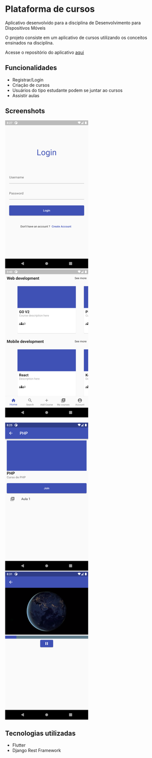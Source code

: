 # Plataforma de cursos

Aplicativo desenvolvido para a disciplina de Desenvolvimento para Dispositivos Móveis

O projeto consiste em um aplicativo de cursos utilizando os conceitos ensinados na disciplina.

Acesse o repositório do aplicativo [aqui](https://github.com/heldersonbarros/flutter-course-platform)

## Funcionalidades

- Registrar/Login
- Criação de cursos
- Usuários do tipo estudante podem se juntar ao cursos
- Assistir aulas

## Screenshots

![Login](https://raw.githubusercontent.com/heldersonbarros/flutter-course-platform/master/screenshots/login.png)
![Homepage](https://raw.githubusercontent.com/heldersonbarros/flutter-course-platform/master/screenshots/homepage.png)

![Course detail](https://raw.githubusercontent.com/heldersonbarros/flutter-course-platform/master/screenshots/course_detail.png)
![Watch video](https://raw.githubusercontent.com/heldersonbarros/flutter-course-platform/master/screenshots/watch_video.png)

## Tecnologias utilizadas

- Flutter
- Django Rest Framework